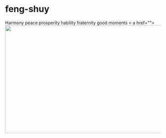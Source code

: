 # feng-shuy
Harmony peace prosperity hability fraternity good moments
< a href=""><img width="2256px" height="350" src="https://i.pinimg.com/originals/56/d5/94/56d5945805bac6b4c9fb80a635ace0ce.gif"></a>
